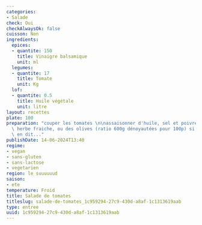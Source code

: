 ```yaml
---
categories:
- Salade
check: Oui
checkAlwaysOk: false
cuisson: Non
ingredients:
  epices:
  - quantite: 150
    title: Vinaigre balsamique
    unit: ml
  legumes:
  - quantite: 17
    title: Tomate
    unit: Kg
  lof:
  - quantite: 0.5
    title: Huile végétale
    unit: litre
layout: recettes
plate: 100
preparation: "couper les tomates \n\nassaisonner d'huile, sel et poivre...\n\net une\
  \ herbe fraiche, ou des olives (ratio 600g dénoyautées pour 100p) si le coeur vous\
  \ en dit..."
publishDate: 14-06-2024T13:40
regime:
- vegan
- sans-gluten
- sans-lactose
- vegetarien
region: le suuuuuud
saison:
- ete
temperature: Froid
title: Salade de tomates
titleslug: salade-de-tomates_1c959294-27c9-430d-a8af-1c1313619aab
type: entree
uuid: 1c959294-27c9-430d-a8af-1c1313619aab
---
```

